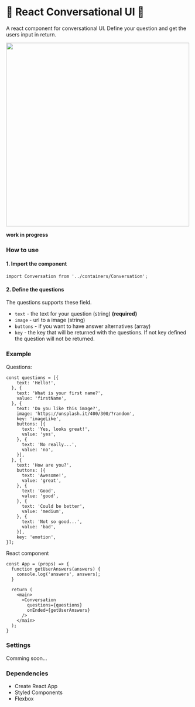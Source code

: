 # 🤖 React Conversational UI 🤖

A react component for conversational UI. Define your question and get the users input in return.

<img src="https://cloud.githubusercontent.com/assets/4348783/22630685/cfdfe330-ebfe-11e6-8d4c-ea39a82b3bb4.gif" width="500" />

__work in progress__

### How to use
#### 1. Import the component
```
import Conversation from '../containers/Conversation';
```
#### 2. Define the questions
The questions supports these field.
* `text` - the text for your question (string) __(required)__
* `image` - url to a image (string)
* `buttons` - if you want to have answer alternatives (array)
* `key` - the key that will be returned with the questions. If not key defined the question will not be returned.

### Example

Questions:
```
const questions = [{
    text: 'Hello!',
  }, {
    text: 'What is your first name?',
    value: 'firstName',
  }, {
    text: 'Do you like this image?',
    image: 'https://unsplash.it/400/300/?random',
    key: 'imageLike',
    buttons: [{
      text: 'Yes, looks great!',
      value: 'yes',
    }, {
      text: 'No really...',
      value: 'no',
    }],
  }, {
    text: 'How are you?',
    buttons: [{
      text: 'Awesome!',
      value: 'great',
    }, {
      text: 'Good',
      value: 'good',
    }, {
      text: 'Could be better',
      value: 'medium',
    }, {
      text: 'Not so good...',
      value: 'bad',
    }],
    key: 'emotion',
}];
```
React component
```
const App = (props) => {
  function getUserAnswers(answers) {
    console.log('answers', answers);
  }

  return (
    <main>
      <Conversation
        questions={questions}
        onEnded={getUserAnswers}
      />
    </main>
  );
}
```

### Settings

Comming soon...

### Dependencies

* Create React App
* Styled Components
* Flexbox
